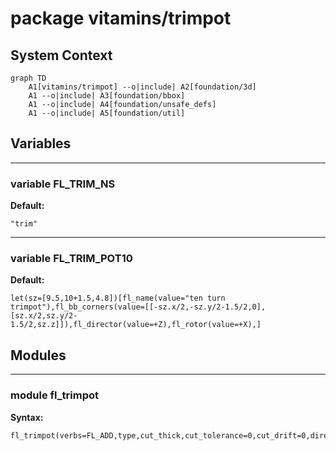 # package vitamins/trimpot


## System Context

```mermaid
graph TD
    A1[vitamins/trimpot] --o|include| A2[foundation/3d]
    A1 --o|include| A3[foundation/bbox]
    A1 --o|include| A4[foundation/unsafe_defs]
    A1 --o|include| A5[foundation/util]
```

## Variables


---

### variable FL_TRIM_NS

__Default:__

    "trim"

---

### variable FL_TRIM_POT10

__Default:__

    let(sz=[9.5,10+1.5,4.8])[fl_name(value="ten turn trimpot"),fl_bb_corners(value=[[-sz.x/2,-sz.y/2-1.5/2,0],[sz.x/2,sz.y/2-1.5/2,sz.z]]),fl_director(value=+Z),fl_rotor(value=+X),]

## Modules


---

### module fl_trimpot

__Syntax:__

    fl_trimpot(verbs=FL_ADD,type,cut_thick,cut_tolerance=0,cut_drift=0,direction,octant)

